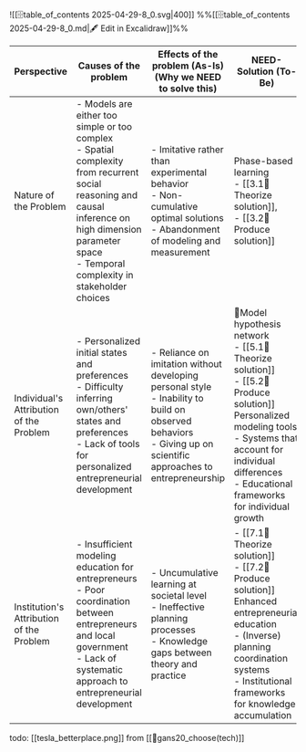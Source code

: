 ![[🗄️table_of_contents 2025-04-29-8_0.svg|400]]
%%[[🗄️table_of_contents 2025-04-29-8_0.md|🖋 Edit in Excalidraw]]%%

| Perspective                              | Causes of the problem                                                                                                                                                                                        | Effects of the problem (As-Is)<br>(Why we NEED to solve this)                                                                                                       | NEED-Solution (To-Be)                                                                                                                                                                                         | Evaluation Method<br>(Functionality/adoption by entrepreneurs) |
| ---------------------------------------- | ------------------------------------------------------------------------------------------------------------------------------------------------------------------------------------------------------------ | ------------------------------------------------------------------------------------------------------------------------------------------------------------------- | ------------------------------------------------------------------------------------------------------------------------------------------------------------------------------------------------------------- | -------------------------------------------------------------- |
| Nature of the Problem                    | - Models are either too simple or too complex<br>- Spatial complexity from recurrent social reasoning and causal inference on high dimension parameter space<br>- Temporal complexity in stakeholder choices | - Imitative rather than experimental behavior<br>- Non-cumulative optimal solutions<br>- Abandonment of modeling and measurement                                    | Phase-based learning <br>- [[3.1💭Theorize solution]], <br>- [[3.2📐Produce solution]]                                                                                                                                          | [[3.3💸Evaluate solution]]                                              |
| Individual's Attribution of the Problem  | - Personalized initial states and preferences<br>- Difficulty inferring own/others' states and preferences<br>- Lack of tools for personalized entrepreneurial development                                   | - Reliance on imitation without developing personal style<br>- Inability to build on observed behaviors<br>- Giving up on scientific approaches to entrepreneurship | 🎁Model hypothesis network<br>- [[5.1💭Theorize solution]]<br>- [[5.2📐Produce solution]]<br>Personalized modeling tools<br>- Systems that account for individual differences<br>- Educational frameworks for individual growth | [[5.3💸Evaluate solution]]                                              |
| Institution's Attribution of the Problem | - Insufficient modeling education for entrepreneurs<br>- Poor coordination between entrepreneurs and local government<br>- Lack of systematic approach to entrepreneurial development                        | - Uncumulative learning at societal level<br>- Ineffective planning processes<br>- Knowledge gaps between theory and practice                                       | - [[7.1💭Theorize solution]]<br>- [[7.2📐Produce solution]] <br>Enhanced entrepreneurial education <br>- (Inverse) planning coordination systems<br>- Institutional frameworks for knowledge accumulation                       | [[7.3💸Evaluate solution]]                                              |


todo:  [[tesla_betterplace.png]] from [[📜gans20_choose(tech)]]
